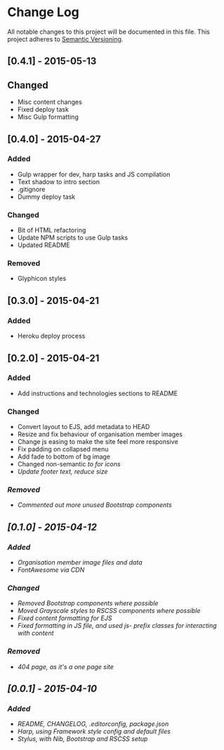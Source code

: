 # Change Log
All notable changes to this project will be documented in this file. This project adheres to [Semantic Versioning](http://semver.org/).

## [0.4.1] - 2015-05-13
## Changed
- Misc content changes
- Fixed deploy task
- Misc Gulp formatting

## [0.4.0] - 2015-04-27
### Added
- Gulp wrapper for dev, harp tasks and JS compilation
- Text shadow to intro section
- .gitignore
- Dummy deploy task

### Changed
- Bit of HTML refactoring
- Update NPM scripts to use Gulp tasks
- Updated README

### Removed
- Glyphicon styles

## [0.3.0] - 2015-04-21
### Added
- Heroku deploy process

## [0.2.0] - 2015-04-21
### Added
- Add instructions and technologies sections to README

### Changed
- Convert layout to EJS, add metadata to HEAD
- Resize and fix behaviour of organisation member images
- Change js easing to make the site feel more responsive
- Fix padding on collapsed menu
- Add fade to bottom of bg image
- Changed non-semantic <i> to <span> for icons
- Update footer text, reduce size

### Removed
- Commented out more unused Bootstrap components

## [0.1.0] - 2015-04-12
### Added
- Organisation member image files and data
- FontAwesome via CDN

### Changed
- Removed Bootstrap components where possible
- Moved Grayscale styles to RSCSS components where possible
- Fixed content formatting for EJS
- Fixed formatting in JS file, and used js- prefix classes for interacting with content

### Removed
- 404 page, as it's a one page site

## [0.0.1] - 2015-04-10
### Added
- README, CHANGELOG, .editorconfig, package.json
- Harp, using Framework style config and default files
- Stylus, with Nib, Bootstrap and RSCSS setup
